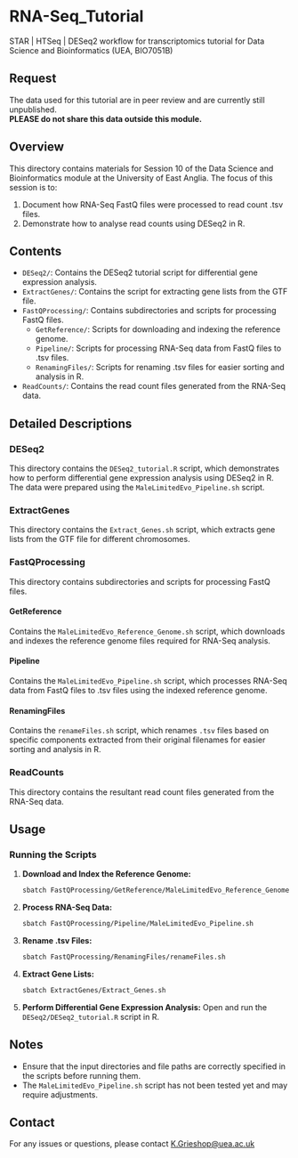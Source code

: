 # RNA-Seq_Tutorial
STAR | HTSeq | DESeq2 workflow for transcriptomics tutorial for Data Science and Bioinformatics (UEA, BIO7051B)

## Request
The data used for this tutorial are in peer review and are currently still unpublished.  
**PLEASE do not share this data outside this module.**

## Overview
This directory contains materials for Session 10 of the Data Science and Bioinformatics module at the University of East Anglia. The focus of this session is to:
1. Document how RNA-Seq FastQ files were processed to read count .tsv files.
2. Demonstrate how to analyse read counts using DESeq2 in R.

## Contents
- `DESeq2/`: Contains the DESeq2 tutorial script for differential gene expression analysis.
- `ExtractGenes/`: Contains the script for extracting gene lists from the GTF file.
- `FastQProcessing/`: Contains subdirectories and scripts for processing FastQ files.
  - `GetReference/`: Scripts for downloading and indexing the reference genome.
  - `Pipeline/`: Scripts for processing RNA-Seq data from FastQ files to .tsv files.
  - `RenamingFiles/`: Scripts for renaming .tsv files for easier sorting and analysis in R.
- `ReadCounts/`: Contains the read count files generated from the RNA-Seq data.

## Detailed Descriptions

### DESeq2
This directory contains the `DESeq2_tutorial.R` script, which demonstrates how to perform differential gene expression analysis using DESeq2 in R. The data were prepared using the `MaleLimitedEvo_Pipeline.sh` script.

### ExtractGenes
This directory contains the `Extract_Genes.sh` script, which extracts gene lists from the GTF file for different chromosomes.

### FastQProcessing
This directory contains subdirectories and scripts for processing FastQ files.

#### GetReference
Contains the `MaleLimitedEvo_Reference_Genome.sh` script, which downloads and indexes the reference genome files required for RNA-Seq analysis.

#### Pipeline
Contains the `MaleLimitedEvo_Pipeline.sh` script, which processes RNA-Seq data from FastQ files to .tsv files using the indexed reference genome.

#### RenamingFiles
Contains the `renameFiles.sh` script, which renames `.tsv` files based on specific components extracted from their original filenames for easier sorting and analysis in R.

### ReadCounts
This directory contains the resultant read count files generated from the RNA-Seq data.

## Usage

### Running the Scripts

1. **Download and Index the Reference Genome:**
   ```bash
   sbatch FastQProcessing/GetReference/MaleLimitedEvo_Reference_Genome.sh
   ```

2. **Process RNA-Seq Data:**
   ```bash
   sbatch FastQProcessing/Pipeline/MaleLimitedEvo_Pipeline.sh
   ```

3. **Rename .tsv Files:**
   ```bash
   sbatch FastQProcessing/RenamingFiles/renameFiles.sh
   ```

4. **Extract Gene Lists:**
   ```bash
   sbatch ExtractGenes/Extract_Genes.sh
   ```

5. **Perform Differential Gene Expression Analysis:**
   Open and run the `DESeq2/DESeq2_tutorial.R` script in R.

## Notes
- Ensure that the input directories and file paths are correctly specified in the scripts before running them.
- The `MaleLimitedEvo_Pipeline.sh` script has not been tested yet and may require adjustments.

## Contact
For any issues or questions, please contact K.Grieshop@uea.ac.uk